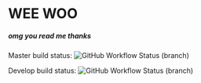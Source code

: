 # **WEE WOO**
##### _omg you read me thanks_

Master build status:
![GitHub Workflow Status (branch)](https://img.shields.io/github/actions/workflow/status/40590148/sem/main.yml?branch=master)

Develop build status:
![GitHub Workflow Status (branch)](https://img.shields.io/github/actions/workflow/status/40590148/sem/main.yml?branch=develop)